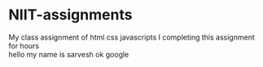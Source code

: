 # NIIT-assignments
My class assignment of html css javascripts
I completing this assignment for hours <br/>
hello my name is sarvesh
ok google
